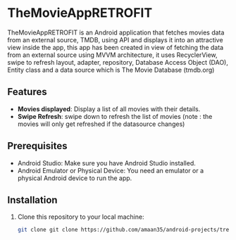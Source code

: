 # TheMovieAppRETROFIT

TheMovieAppRETROFIT is an Android application that fetches movies data from an external source, TMDB, using API and displays it into an attractive view inside the app, this app has been created in view of fetching the data from an external source using MVVM architecture, it uses RecyclerView, swipe to refresh layout, adapter, repository, Database Access Object (DAO), Entity class and a data source which is The Movie Database (tmdb.org)

## Features

- **Movies displayed**: Display a list of all movies with their details.
- **Swipe Refresh**: swipe down to refresh the list of movies (note : the movies will only get refreshed if the datasource changes)

## Prerequisites

- Android Studio: Make sure you have Android Studio installed.
- Android Emulator or Physical Device: You need an emulator or a physical Android device to run the app.

## Installation

1. Clone this repository to your local machine:

   ```bash
   git clone git clone https://github.com/amaan35/android-projects/tree/master/TheMovieAppRETROFIT
